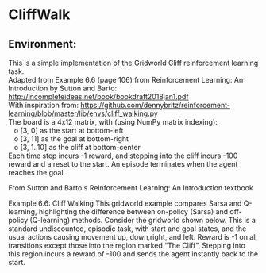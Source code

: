 # CliffWalk

## Environment:
This is a simple implementation of the Gridworld Cliff  reinforcement learning task.<br>  Adapted from Example 6.6 (page 106) from Reinforcement Learning: An Introduction by Sutton and Barto: http://incompleteideas.net/book/bookdraft2018jan1.pdf
<br>With inspiration from: https://github.com/dennybritz/reinforcement-learning/blob/master/lib/envs/cliff_walking.py<br>
The board is a 4x12 matrix, with (using NumPy matrix indexing):<br>
&nbsp;&nbsp;&nbsp;o	[3, 0] as the start at bottom-left<br>
&nbsp;&nbsp;&nbsp;o	[3, 11] as the goal at bottom-right<br>
&nbsp;&nbsp;&nbsp;o	[3, 1..10] as the cliff at bottom-center<br>
Each time step incurs -1 reward, and stepping into the cliff incurs -100 reward and a reset to the start. An episode terminates when the agent reaches the goal.<br>

From Sutton and Barto's Reinforcement Learning: An Introduction textbook

Example 6.6: Cliff Walking This gridworld example compares Sarsa and Q-learning, highlighting the difference between on-policy (Sarsa) and off-policy (Q-learning) methods. Consider the gridworld shown below. This is a standard undiscounted, episodic task, with start and goal states, and the usual actions causing movement up, down,right, and left. Reward is -1 on all transitions except those into the region marked “The Cliff”. Stepping into this region incurs a reward of -100 and sends the agent instantly back to the start.
